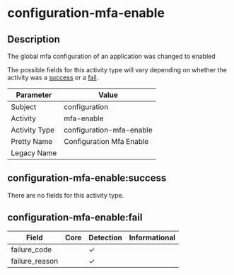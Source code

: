 configuration-mfa-enable
========================

Description
-----------
The global mfa configuration of an application was changed to enabled

The possible fields for this activity type will vary depending on whether the activity was a [success](#configuration-mfa-enablesuccess) or a [fail](#configuration-mfa-enablefail).

| Parameter     | Value                    |
| ------------- | ------------------------ |
| Subject       | configuration            |
| Activity      | mfa-enable               |
| Activity Type | configuration-mfa-enable |
| Pretty Name   | Configuration Mfa Enable |
| Legacy Name   |                          |

configuration-mfa-enable:success
--------------------------------

There are no fields for this activity type.


configuration-mfa-enable:fail
-----------------------------

| Field          | Core | Detection | Informational |
| -------------- | ---- | --------- | ------------- |
| failure_code   |      | &#10003;  |               |
| failure_reason |      | &#10003;  |               |